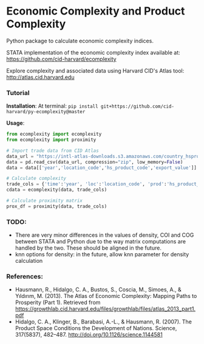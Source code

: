 # Economic Complexity and Product Complexity

Python package to calculate economic complexity indices.

STATA implementation of the economic complexity index available at: https://github.com/cid-harvard/ecomplexity

Explore complexity and associated data using Harvard CID's Atlas tool: http://atlas.cid.harvard.edu

### Tutorial

**Installation**:
At terminal: `pip install git+https://github.com/cid-harvard/py-ecomplexity@master`

**Usage**:
```python
from ecomplexity import ecomplexity
from ecomplexity import proximity

# Import trade data from CID Atlas
data_url = "https://intl-atlas-downloads.s3.amazonaws.com/country_hsproduct2digit_year.csv.zip"
data = pd.read_csv(data_url, compression="zip", low_memory=False)
data = data[['year','location_code','hs_product_code','export_value']]

# Calculate complexity
trade_cols = {'time':'year', 'loc':'location_code', 'prod':'hs_product_code', 'val':'export_value'}
cdata = ecomplexity(data, trade_cols)

# Calculate proximity matrix
prox_df = proximity(data, trade_cols)
```

### TODO:

- There are very minor differences in the values of density, COI and COG between STATA and Python due to the way matrix computations are handled by the two. These should be aligned in the future.
- knn options for density: in the future, allow knn parameter for density calculation

### References:
- Hausmann, R., Hidalgo, C. A., Bustos, S., Coscia, M., Simoes, A., & Yıldırım, M. (2013). The Atlas of Economic Complexity: Mapping Paths to Prosperity (Part 1). Retrieved from https://growthlab.cid.harvard.edu/files/growthlab/files/atlas_2013_part1.pdf
- Hidalgo, C. A., Klinger, B., Barabasi, A.-L., & Hausmann, R. (2007). The Product Space Conditions the Development of Nations. Science, 317(5837), 482–487. http://doi.org/10.1126/science.1144581

